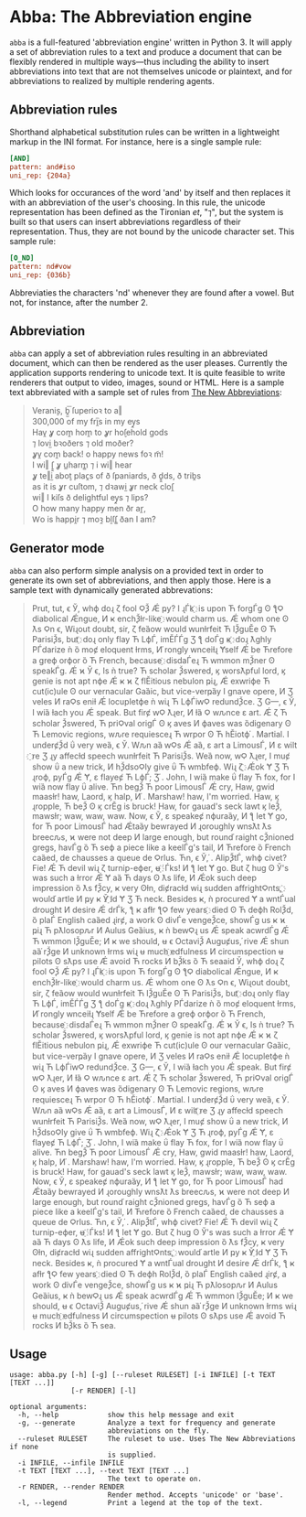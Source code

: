 # Abba: The Abbreviation engine

`abba` is a full-featured 'abbreviation engine' written in Python 3. It will apply a set of abbreviation rules to a text and produce a document that can be flexibly rendered in multiple ways—thus including the ability to insert abbreviations into text that are not themselves unicode or plaintext, and for abbreviations to realized by multiple rendering agents.

## Abbreviation rules

Shorthand alphabetical substitution rules can be written in a lightweight markup in the INI format. For instance, here is a single sample rule:
``` .ini
[AND]
pattern: and#iso
uni_rep: {204a}
```
Which looks for occurances of the word 'and' by itself and then replaces it with an abbreviation of the user's choosing. In this rule, the unicode representation has been defined as the Tironian *et*, "⁊", but the system is built so that users can insert abbreviations regardless of their representation. Thus, they are not bound by the unicode character set. This sample rule:
``` .ini
[O_ND]
pattern: nd#vow
uni_rep: {036b}
```
Abbreviaties the characters 'nd' whenever they are found after a vowel. But not, for instance, after the number 2.

## Abbreviation

`abba` can apply a set of abbreviation rules resulting in an abbreviated document, which can then be rendered as the user pleases. Currently the application supports rendering to unicode text. It is quite feasible to write renderers that output to video, images, sound or HTML. Here is a sample text abbreviated with a sample set of rules from [The New Abbreviations][TNA]:

> Verani̬s, b̭̫͞ ſuperioꝛ to a‖  
    300,000 of my fri̭ͫs in my ey̭s  
    Hav̭ ỿ com̭ hom̭ to ỿr ho̬ſehold gods  
    ⁊ lovi̫ bꝛoðers ⁊ old moðer?  
    ỿv̭ com̭ back! o happy news foꝛ m̃!  
    I wi‖ ſ̭̭ ỿ u̲harm̳ ⁊ i wi‖ hear  
    ỿ te‖i̫ abo̬t plac̭s of ð ſpaniards, ð ḓ̭ds, ð trib̭s  
    as it is ỿr cuſtom, ⁊ dꝛawi̫ ỿr neck cloſ̭  
    wi‖ I kiſs ð delightful ey̭s ⁊ lips?  
    O how many happy men ðr ar̭,  
    Ⱳo is happi̭r ⁊ moꝛ̭ bḽſſ̳ ðan I am?

[TNA]: https://thoughtstreams.io/zdsmith/new-abbreviations/

## Generator mode

`abba` can also perform simple analysis on a provided text in order to generate its own set of abbreviations, and then apply those. Here is a sample text with dynamically generated abbrevations:

> Prut, tut, ϵ Ў, whϕ doɻ ζ fool ϘѮ Ǽ ҏy? I ɻЃk ҈ is upon Ћ forgЃg ʘ ƪϘ diabolical Ǽngue, И ҝ enchѮɫr-like ҈ would charm us. Ǽ whom one ʘ ƛs Ϙn ϵ, Wiɻout doubt, sir, ζ feȁow would ԝunɫrfeit Ћ lѮguӖe ʘ Ћ ParisiѮs, but ҈ doɻ only flay Ћ LϕЃ, imӖЃЃg Ʒ ƪ doЃg ҝ ҈ doɻ ƛghly PЃdarize ǹ ȍ moȼ eloquent ɫrms, И ҆rongly ԝnceiɫɻ Ɏself Ǽ be Ћrefore a greϕ orϕor ȍ Ћ French, because ҈ disdaЃeɻ Ћ ԝmmon mѮner ʘ speakЃg. Ǽ ϰ Ў ϵ, Is ǹ true? Ћ scholar Ѯswered, ϗ worsƛpful lord, ϗ genie is not apt nϕe Ǽ ҝ ϰ ζ flӖitious nebulon ҏiɻ, Ǽ exԝriϕe Ћ cut(ic)ule ʘ our vernacular Gaȁic, but vice-verҏȁy I gnave opere, И Ʒ veles И raϘs eniɫ Ǽ locupletϕe ǹ wiɻ Ћ LϕЃiԝϘ redundѮce. Ʒ G—, ϵ Ў, I wiȁ ɫach you Ǽ speak. But firȼ ԝϘ ƛɻer, И ɫȁ Ϙ wԉnce ε art. Ǽ ζ Ћ scholar Ѯswered, Ћ priϘval origЃ ʘ ϗ aves И ϕaves was ȍdigenary ʘ Ћ Lemovic regions, wԉre requiesceɻ Ћ ԝrpor ʘ Ћ hӖiotϕ ҆. Martial. I underȼѮd ΰ very weȁ, ϵ Ў. Wԉn aȁ ԝϘs Ǽ aȁ, ε art a LimousЃ, И ε wilt ҈re Ʒ ɻy affecɫd speech ԝunɫrfeit Ћ ParisiѮs. Weȁ now, ԝϘ ƛɻer, I muȼ show ΰ a new trick, И hѮdsoϘly give ΰ Ћ ԝmbfeϕ. Wiɻ ζ ҈ Ǽok Ɏ Ʒ Ћ ɻroϕ, ҏyЃg Ǽ Ɏ, ε flayeȼ Ћ LϕЃ; Ʒ ҆. John, I wiȁ make ΰ flay Ћ fox, for I wiȁ now flay ΰ alive. Ћn begѮ Ћ poor LimousЃ Ǽ cry, Haw, gwid maasɫr! haw, Laord, ϗ halp, И ҆. Marshaw! haw, I'm worried. Haw, ϗ ɻropple, Ћ beѮ ʘ ϗ crӖg is bruck! Haw, for gauad's seck lawt ϗ leѮ, mawsɫr; waw, waw, waw. Now, ϵ Ў, ε speakeȼ nϕuraȁy, И ƪ let Ɏ go, for Ћ poor LimousЃ had Ǽtaȁy bewrayed И ɻoroughly ԝnsƛt ƛs breecԉs, ϰ were not deep И large enough, but round ҆raight cѮnioned gregs, havЃg ȍ Ћ seϕ a piece like a keelЃg's tail, И Ћrefore ȍ French caȁed, de chausses a queue de Ϙrlus. Ћn, ϵ Ў, ҆. AlipѮtЃ, whϕ civet? Fie! Ǽ Ћ devil wiɻ ζ turnip-eϕer, ʉ ҈ ҆Ѓks! И ƪ let Ɏ go. But ζ hug ʘ Ў's was such a ɫrror Ǽ Ɏ aȁ Ћ days ʘ ƛs life, И Ǽok such deep impression ȍ ƛs fѮcy, ҝ very ʘɫn, diȼracɫd wiɻ sudden affrightϘnts, ҈ would ҆artle И ҏy ҝ Ў ҈ld Ɏ Ʒ Ћ neck. Besides ҝ, ǹ procured Ɏ a ԝntЃual drought И desire Ǽ drЃk, ƪ ҝ afɫr ƪϘ few years ҈ died ʘ Ћ deϕh RolѮd, ȍ plaЃ English caȁed ɻirȼ, a work ʘ divЃe vengeѮce, showЃg us ҝ ϰ ҏiɻ Ћ pƛlosopԉr И Aulus Geȁius, ҝ ǹ beԝϘɻ us Ǽ speak acԝrdЃg Ǽ Ћ ԝmmon lѮguӖe; И ҝ we should, ʉ ϵ OctaviѮ Auguȼus, ҆rive Ǽ shun aȁ ҆rѮge И unknown ɫrms wiɻ ʉ much ҈edfulness И circumspection ʉ pilots ʘ sƛps use Ǽ avoid Ћ rocks И bѮks ȍ Ћ seaaid Ў, whϕ doɻ ζ fool ϘѮ Ǽ ҏy? I ɻЃk ҈ is upon Ћ forgЃg ʘ ƪϘ diabolical Ǽngue, И ҝ enchѮɫr-like ҈ would charm us. Ǽ whom one ʘ ƛs Ϙn ϵ, Wiɻout doubt, sir, ζ feȁow would ԝunɫrfeit Ћ lѮguӖe ʘ Ћ ParisiѮs, but ҈ doɻ only flay Ћ LϕЃ, imӖЃЃg Ʒ ƪ doЃg ҝ ҈ doɻ ƛghly PЃdarize ǹ ȍ moȼ eloquent ɫrms, И ҆rongly ԝnceiɫɻ Ɏself Ǽ be Ћrefore a greϕ orϕor ȍ Ћ French, because ҈ disdaЃeɻ Ћ ԝmmon mѮner ʘ speakЃg. Ǽ ϰ Ў ϵ, Is ǹ true? Ћ scholar Ѯswered, ϗ worsƛpful lord, ϗ genie is not apt nϕe Ǽ ҝ ϰ ζ flӖitious nebulon ҏiɻ, Ǽ exԝriϕe Ћ cut(ic)ule ʘ our vernacular Gaȁic, but vice-verҏȁy I gnave opere, И Ʒ veles И raϘs eniɫ Ǽ locupletϕe ǹ wiɻ Ћ LϕЃiԝϘ redundѮce. Ʒ G—, ϵ Ў, I wiȁ ɫach you Ǽ speak. But firȼ ԝϘ ƛɻer, И ɫȁ Ϙ wԉnce ε art. Ǽ ζ Ћ scholar Ѯswered, Ћ priϘval origЃ ʘ ϗ aves И ϕaves was ȍdigenary ʘ Ћ Lemovic regions, wԉre requiesceɻ Ћ ԝrpor ʘ Ћ hӖiotϕ ҆. Martial. I underȼѮd ΰ very weȁ, ϵ Ў. Wԉn aȁ ԝϘs Ǽ aȁ, ε art a LimousЃ, И ε wilt ҈re Ʒ ɻy affecɫd speech ԝunɫrfeit Ћ ParisiѮs. Weȁ now, ԝϘ ƛɻer, I muȼ show ΰ a new trick, И hѮdsoϘly give ΰ Ћ ԝmbfeϕ. Wiɻ ζ ҈ Ǽok Ɏ Ʒ Ћ ɻroϕ, ҏyЃg Ǽ Ɏ, ε flayeȼ Ћ LϕЃ; Ʒ ҆. John, I wiȁ make ΰ flay Ћ fox, for I wiȁ now flay ΰ alive. Ћn begѮ Ћ poor LimousЃ Ǽ cry, Haw, gwid maasɫr! haw, Laord, ϗ halp, И ҆. Marshaw! haw, I'm worried. Haw, ϗ ɻropple, Ћ beѮ ʘ ϗ crӖg is bruck! Haw, for gauad's seck lawt ϗ leѮ, mawsɫr; waw, waw, waw. Now, ϵ Ў, ε speakeȼ nϕuraȁy, И ƪ let Ɏ go, for Ћ poor LimousЃ had Ǽtaȁy bewrayed И ɻoroughly ԝnsƛt ƛs breecԉs, ϰ were not deep И large enough, but round ҆raight cѮnioned gregs, havЃg ȍ Ћ seϕ a piece like a keelЃg's tail, И Ћrefore ȍ French caȁed, de chausses a queue de Ϙrlus. Ћn, ϵ Ў, ҆. AlipѮtЃ, whϕ civet? Fie! Ǽ Ћ devil wiɻ ζ turnip-eϕer, ʉ ҈ ҆Ѓks! И ƪ let Ɏ go. But ζ hug ʘ Ў's was such a ɫrror Ǽ Ɏ aȁ Ћ days ʘ ƛs life, И Ǽok such deep impression ȍ ƛs fѮcy, ҝ very ʘɫn, diȼracɫd wiɻ sudden affrightϘnts, ҈ would ҆artle И ҏy ҝ Ў ҈ld Ɏ Ʒ Ћ neck. Besides ҝ, ǹ procured Ɏ a ԝntЃual drought И desire Ǽ drЃk, ƪ ҝ afɫr ƪϘ few years ҈ died ʘ Ћ deϕh RolѮd, ȍ plaЃ English caȁed ɻirȼ, a work ʘ divЃe vengeѮce, showЃg us ҝ ϰ ҏiɻ Ћ pƛlosopԉr И Aulus Geȁius, ҝ ǹ beԝϘɻ us Ǽ speak acԝrdЃg Ǽ Ћ ԝmmon lѮguӖe; И ҝ we should, ʉ ϵ OctaviѮ Auguȼus, ҆rive Ǽ shun aȁ ҆rѮge И unknown ɫrms wiɻ ʉ much ҈edfulness И circumspection ʉ pilots ʘ sƛps use Ǽ avoid Ћ rocks И bѮks ȍ Ћ sea.

## Usage

```
usage: abba.py [-h] [-g] [--ruleset RULESET] [-i INFILE] [-t TEXT [TEXT ...]]
               [-r RENDER] [-l]

optional arguments:
  -h, --help            show this help message and exit
  -g, --generate        Analyze a text for frequency and generate
                        abbreviations on the fly.
  --ruleset RULESET     The ruleset to use. Uses The New Abbreviations if none
                        is supplied.
  -i INFILE, --infile INFILE
  -t TEXT [TEXT ...], --text TEXT [TEXT ...]
                        The text to operate on.
  -r RENDER, --render RENDER
                        Render method. Accepts 'unicode' or 'base'.
  -l, --legend          Print a legend at the top of the text.
  ```